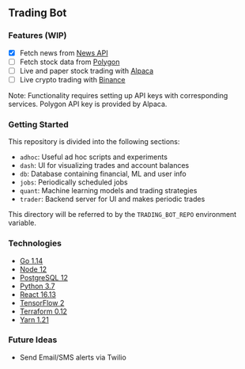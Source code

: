 ## Trading Bot

### Features (WIP)

- [x] Fetch news from [News API](https://newsapi.org/)
- [ ] Fetch stock data from [Polygon](https://polygon.io/)
- [ ] Live and paper stock trading with [Alpaca](https://alpaca.markets/)
- [ ] Live crypto trading with [Binance](https://www.binance.com/en)

Note: Functionality requires setting up API keys with corresponding services.
Polygon API key is provided by Alpaca.

### Getting Started

This repository is divided into the following sections:

- `adhoc`: Useful ad hoc scripts and experiments
- `dash`: UI for visualizing trades and account balances
- `db`: Database containing financial, ML and user info
- `jobs`: Periodically scheduled jobs
- `quant`: Machine learning models and trading strategies
- `trader`: Backend server for UI and makes periodic trades

This directory will be referred to by the `TRADING_BOT_REPO` environment variable.

### Technologies

- [Go 1.14](https://golang.org/)
- [Node 12](https://nodejs.org/en/)
- [PostgreSQL 12](https://www.postgresql.org/)
- [Python 3.7](https://www.python.org/)
- [React 16.13](https://reactjs.org/)
- [TensorFlow 2](https://www.tensorflow.org/)
- [Terraform 0.12](https://www.terraform.io/)
- [Yarn 1.21](https://classic.yarnpkg.com/lang/en/)

### Future Ideas

- Send Email/SMS alerts via Twilio
